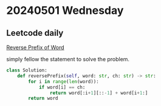# 20240501 Wednesday

## Leetcode daily

[Reverse Prefix of Word](https://leetcode.com/problems/reverse-prefix-of-word/?envType=daily-question&envId=2024-05-01)

simply fellow the statement to solve the problem.

```py
class Solution:
    def reversePrefix(self, word: str, ch: str) -> str:
        for i in range(len(word)):
            if word[i] == ch:
                return word[:i+1][::-1] + word[i+1:]
        return word

```
